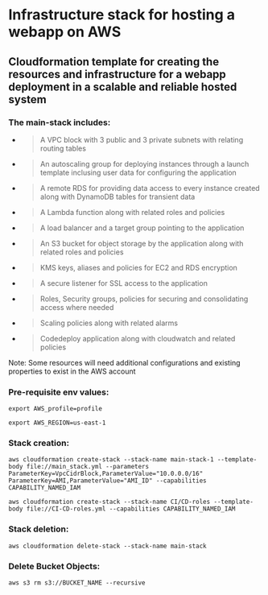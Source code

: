 # Infrastructure stack for hosting a webapp on AWS

## Cloudformation template for creating the resources and infrastructure for a webapp deployment in a scalable and reliable hosted system

### The main-stack includes:

- > A VPC block with 3 public and 3 private subnets with relating routing tables
- > An autoscaling group for deploying instances through a launch template inclusing user data for configuring the application
- > A remote RDS for providing data access to every instance created along with DynamoDB tables for transient data
- > A Lambda function along with related roles and policies
- > A load balancer and a target group pointing to the application
- > An S3 bucket for object storage by the application along with related roles and policies
- > KMS keys, aliases and policies for EC2 and RDS encryption
- > A secure listener for SSL access to the application
- > Roles, Security groups, policies for securing and consolidating access where needed
- > Scaling policies along with related alarms
- > Codedeploy application along with cloudwatch and related policies

Note: Some resources will need additional configurations and existing properties to exist in the AWS account

### Pre-requisite env values:

```
export AWS_profile=profile

export AWS_REGION=us-east-1
```

### Stack creation:

```
aws cloudformation create-stack --stack-name main-stack-1 --template-body file://main_stack.yml --parameters ParameterKey=VpcCidrBlock,ParameterValue="10.0.0.0/16" ParameterKey=AMI,ParameterValue="AMI_ID" --capabilities CAPABILITY_NAMED_IAM

aws cloudformation create-stack --stack-name CI/CD-roles --template-body file://CI-CD-roles.yml --capabilities CAPABILITY_NAMED_IAM
```

### Stack deletion:

```
aws cloudformation delete-stack --stack-name main-stack
```

### Delete Bucket Objects:

```
aws s3 rm s3://BUCKET_NAME --recursive
```
